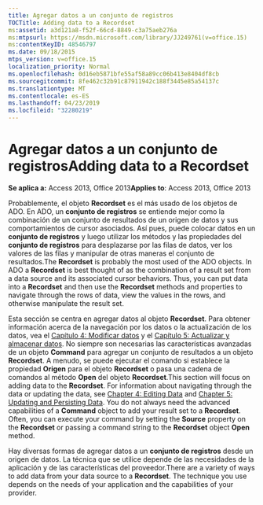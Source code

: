 ```yaml
---
title: Agregar datos a un conjunto de registros
TOCTitle: Adding data to a Recordset
ms:assetid: a3d121a8-f52f-66cd-8849-c3a75aeb276a
ms:mtpsurl: https://msdn.microsoft.com/library/JJ249761(v=office.15)
ms:contentKeyID: 48546797
ms.date: 09/18/2015
mtps_version: v=office.15
localization_priority: Normal
ms.openlocfilehash: 0d16eb5871bfe55af58a89cc06b413e8404df8cb
ms.sourcegitcommit: 8fe462c32b91c87911942c188f3445e85a54137c
ms.translationtype: MT
ms.contentlocale: es-ES
ms.lasthandoff: 04/23/2019
ms.locfileid: "32280219"
---
```

# <a name="adding-data-to-a-recordset"></a><span data-ttu-id="35083-102">Agregar datos a un conjunto de registros</span><span class="sxs-lookup"><span data-stu-id="35083-102">Adding data to a Recordset</span></span>

<span data-ttu-id="35083-103">**Se aplica a:** Access 2013, Office 2013</span><span class="sxs-lookup"><span data-stu-id="35083-103">**Applies to**: Access 2013, Office 2013</span></span>

<span data-ttu-id="35083-p101">Probablemente, el objeto **Recordset** es el más usado de los objetos de ADO. En ADO, un **conjunto de registros** se entiende mejor como la combinación de un conjunto de resultados de un origen de datos y sus comportamientos de cursor asociados. Así pues, puede colocar datos en un **conjunto de registros** y luego utilizar los métodos y las propiedades del **conjunto de registros** para desplazarse por las filas de datos, ver los valores de las filas y manipular de otras maneras el conjunto de resultados.</span><span class="sxs-lookup"><span data-stu-id="35083-p101">The **Recordset** is probably the most used of the ADO objects. In ADO a **Recordset** is best thought of as the combination of a result set from a data source and its associated cursor behaviors. Thus, you can put data into a **Recordset** and then use the **Recordset** methods and properties to navigate through the rows of data, view the values in the rows, and otherwise manipulate the result set.</span></span>

<span data-ttu-id="35083-p102">Esta sección se centra en agregar datos al objeto **Recordset**. Para obtener información acerca de la navegación por los datos o la actualización de los datos, vea el [Capítulo 4: Modificar datos](chapter-4-editing-data.md) y el [Capítulo 5: Actualizar y almacenar datos](chapter-5-updating-and-persisting-data.md). No siempre son necesarias las características avanzadas de un objeto **Command** para agregar un conjunto de resultados a un objeto **Recordset**. A menudo, se puede ejecutar el comando si establece la propiedad **Origen** para el objeto **Recordset** o pasa una cadena de comandos al método **Open** del objeto **Recordset**.</span><span class="sxs-lookup"><span data-stu-id="35083-p102">This section will focus on adding data to the **Recordset**. For information about navigating through the data or updating the data, see [Chapter 4: Editing Data](chapter-4-editing-data.md) and [Chapter 5: Updating and Persisting Data](chapter-5-updating-and-persisting-data.md). You do not always need the advanced capabilities of a **Command** object to add your result set to a **Recordset**. Often, you can execute your command by setting the **Source** property on the **Recordset** or passing a command string to the **Recordset** object **Open** method.</span></span>

<span data-ttu-id="35083-p103">Hay diversas formas de agregar datos a un **conjunto de registros** desde un origen de datos. La técnica que se utilice depende de las necesidades de la aplicación y de las características del proveedor.</span><span class="sxs-lookup"><span data-stu-id="35083-p103">There are a variety of ways to add data from your data source to a **Recordset**. The technique you use depends on the needs of your application and the capabilities of your provider.</span></span>

